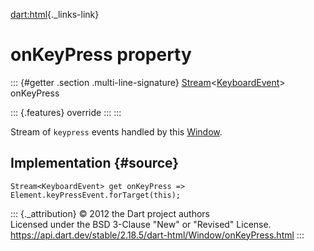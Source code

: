 [dart:html](../../dart-html/dart-html-library){._links-link}

onKeyPress property
===================

::: {#getter .section .multi-line-signature}
[Stream](../../dart-async/stream-class)\<[KeyboardEvent](../keyboardevent-class)\>
onKeyPress

::: {.features}
override
:::
:::

Stream of `keypress` events handled by this [Window](../window-class).

Implementation {#source}
--------------

``` {.language-dart data-language="dart"}
Stream<KeyboardEvent> get onKeyPress => Element.keyPressEvent.forTarget(this);
```

::: {._attribution}
© 2012 the Dart project authors\
Licensed under the BSD 3-Clause \"New\" or \"Revised\" License.\
<https://api.dart.dev/stable/2.18.5/dart-html/Window/onKeyPress.html>
:::
